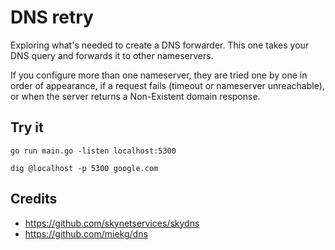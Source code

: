 # DNS retry

Exploring what's needed to create a DNS forwarder. This one takes your DNS query and forwards it to other nameservers. 

If you configure more than one nameserver, they are tried one by one in order of appearance, if a request fails (timeout or nameserver unreachable), or when the server returns a Non-Existent domain response. 

## Try it
```
go run main.go -listen localhost:5300
```

```
dig @localhost -p 5300 google.com
```

## Credits
- https://github.com/skynetservices/skydns
- https://github.com/miekg/dns
